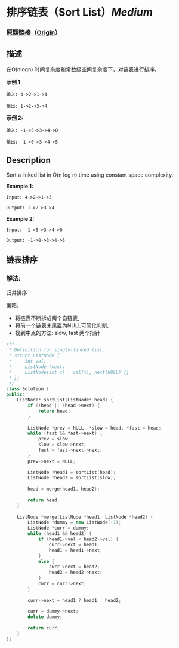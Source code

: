 # 排序链表（Sort List）*Medium*
### [原题链接](https://leetcode-cn.com/problems/sort-list)（[Origin](https://leetcode.com/problems/sort-list)）
## 描述
在O(nlogn) 时间复杂度和常数级空间复杂度下，对链表进行排序。

**示例 1:**
```
输入: 4->2->1->3

输出: 1->2->3->4
```


**示例 2:**
```
输入: -1->5->3->4->0

输出: -1->0->3->4->5
```

## Description
Sort a linked list in O(n log n) time using constant space complexity.

**Example 1:**
```
Input: 4->2->1->3

Output: 1->2->3->4
```


**Example 2:**
```
Input: -1->5->3->4->0

Output: -1->0->3->4->5
```


## 链表排序

### 解法:
归并排序

策略: 
- 将链表不断拆成两个自链表, 
- 将前一个链表末尾置为NULL可简化判断;
- 找到中点的方法: slow, fast 两个指针

```c++
/**
 * Definition for singly-linked list.
 * struct ListNode {
 *     int val;
 *     ListNode *next;
 *     ListNode(int x) : val(x), next(NULL) {}
 * };
 */
class Solution {
public:
    ListNode* sortList(ListNode* head) {
        if (!head || !head->next) {
            return head;
        }
        
        ListNode *prev = NULL, *slow = head, *fast = head;
        while (fast && fast->next) {
            prev = slow;
            slow = slow->next;
            fast = fast->next->next;
        }
        prev->next = NULL;
        
        ListNode *head1 = sortList(head);
        ListNode *head2 = sortList(slow);
        
        head = merge(head1, head2);
        
        return head;
    }
    
    ListNode *merge(ListNode *head1, ListNode *head2) {
        ListNode *dummy = new ListNode(-1);
        ListNode *curr = dummy;
        while (head1 && head2) {
            if (head1->val < head2->val) {
                curr->next = head1;
                head1 = head1->next;
            }
            else {
                curr->next = head2;
                head2 = head2->next;
            }
            curr = curr->next;
        }
        
        curr->next = head1 ? head1 : head2;
        
        curr = dummy->next;
        delete dummy;
        
        return curr;
    }
};
```